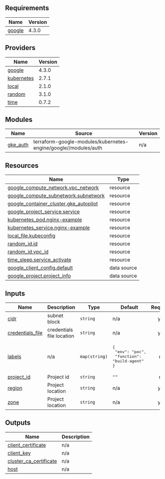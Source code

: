 ## Requirements

| Name | Version |
|------|---------|
| <a name="requirement_google"></a> [google](#requirement\_google) | 4.3.0 |

## Providers

| Name | Version |
|------|---------|
| <a name="provider_google"></a> [google](#provider\_google) | 4.3.0 |
| <a name="provider_kubernetes"></a> [kubernetes](#provider\_kubernetes) | 2.7.1 |
| <a name="provider_local"></a> [local](#provider\_local) | 2.1.0 |
| <a name="provider_random"></a> [random](#provider\_random) | 3.1.0 |
| <a name="provider_time"></a> [time](#provider\_time) | 0.7.2 |

## Modules

| Name | Source | Version |
|------|--------|---------|
| <a name="module_gke_auth"></a> [gke\_auth](#module\_gke\_auth) | terraform-google-modules/kubernetes-engine/google//modules/auth | n/a |

## Resources

| Name | Type |
|------|------|
| [google_compute_network.vpc_network](https://registry.terraform.io/providers/hashicorp/google/4.3.0/docs/resources/compute_network) | resource |
| [google_compute_subnetwork.subnetwork](https://registry.terraform.io/providers/hashicorp/google/4.3.0/docs/resources/compute_subnetwork) | resource |
| [google_container_cluster.gke_autopilot](https://registry.terraform.io/providers/hashicorp/google/4.3.0/docs/resources/container_cluster) | resource |
| [google_project_service.service](https://registry.terraform.io/providers/hashicorp/google/4.3.0/docs/resources/project_service) | resource |
| [kubernetes_pod.nginx-example](https://registry.terraform.io/providers/hashicorp/kubernetes/latest/docs/resources/pod) | resource |
| [kubernetes_service.nginx-example](https://registry.terraform.io/providers/hashicorp/kubernetes/latest/docs/resources/service) | resource |
| [local_file.kubeconfig](https://registry.terraform.io/providers/hashicorp/local/latest/docs/resources/file) | resource |
| [random_id.id](https://registry.terraform.io/providers/hashicorp/random/latest/docs/resources/id) | resource |
| [random_id.vpc_id](https://registry.terraform.io/providers/hashicorp/random/latest/docs/resources/id) | resource |
| [time_sleep.service_activate](https://registry.terraform.io/providers/hashicorp/time/latest/docs/resources/sleep) | resource |
| [google_client_config.default](https://registry.terraform.io/providers/hashicorp/google/4.3.0/docs/data-sources/client_config) | data source |
| [google_project.project_info](https://registry.terraform.io/providers/hashicorp/google/4.3.0/docs/data-sources/project) | data source |

## Inputs

| Name | Description | Type | Default | Required |
|------|-------------|------|---------|:--------:|
| <a name="input_cidr"></a> [cidr](#input\_cidr) | subnet block | `string` | n/a | yes |
| <a name="input_credentials_file"></a> [credentials\_file](#input\_credentials\_file) | credentials file location | `string` | n/a | yes |
| <a name="input_labels"></a> [labels](#input\_labels) | n/a | `map(string)` | <pre>{<br>  "env": "poc",<br>  "function": "build-agent"<br>}</pre> | no |
| <a name="input_project_id"></a> [project\_id](#input\_project\_id) | Project id | `string` | `""` | no |
| <a name="input_region"></a> [region](#input\_region) | Project location | `string` | n/a | yes |
| <a name="input_zone"></a> [zone](#input\_zone) | Project location | `string` | n/a | yes |

## Outputs

| Name | Description |
|------|-------------|
| <a name="output_client_certificate"></a> [client\_certificate](#output\_client\_certificate) | n/a |
| <a name="output_client_key"></a> [client\_key](#output\_client\_key) | n/a |
| <a name="output_cluster_ca_certificate"></a> [cluster\_ca\_certificate](#output\_cluster\_ca\_certificate) | n/a |
| <a name="output_host"></a> [host](#output\_host) | n/a |
